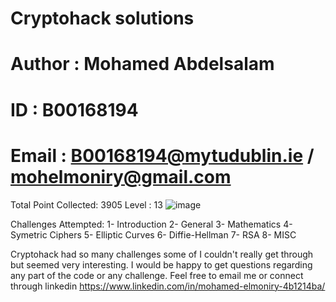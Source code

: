 # Cryptohack solutions 
# Author : Mohamed Abdelsalam
# ID : B00168194
# Email : B00168194@mytudublin.ie / mohelmoniry@gmail.com


Total Point Collected: 3905 
Level : 13 
![image](https://github.com/MohElmoniry/Cryptohack-Solutions/assets/15960456/09f41238-078d-4697-940d-72df765500de)

Challenges Attempted: 
1- Introduction 
2- General
3- Mathematics
4- Symetric Ciphers 
5- Elliptic Curves
6- Diffie-Hellman
7- RSA
8- MISC 

Cryptohack had so many challenges some of I couldn't really get through but seemed very interesting. I would be happy to get questions regarding any part of the code or any challenge. Feel free to email me or connect through linkedin 
https://www.linkedin.com/in/mohamed-elmoniry-4b1214ba/



